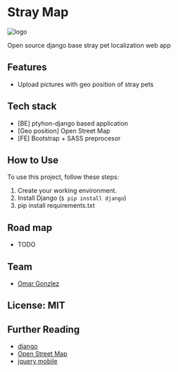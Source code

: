 # Stray Map 

![logo](https://github.com/Omar-Gonzalez/straymap/blob/master/straymap/static/img/logos/logo-solid-w200.png)

Open source django base stray pet localization web app 

## Features

- Upload pictures with geo position of stray pets 

## Tech stack

- [BE] ptyhon-django based application 
- [Geo position] Open Street Map
- [FE] Bootstrap + SASS preprocesor

## How to Use

To use this project, follow these steps:

1. Create your working environment.
2. Install Django (`$ pip install django`)
3. pip install requirements.txt

## Road map

- TODO

## Team

- [Omar Gonzlez](https://www.linkedin.com/in/omar-gonzalez-rocha-2199135a/)

## License: MIT

## Further Reading

- [django](https://www.djangoproject.com/)
- [Open Street Map](https://www.openstreetmap.org)
- [jquery mobile](https://jquerymobile.com/)
